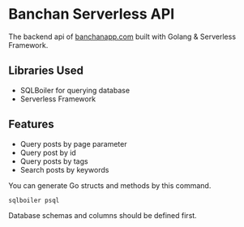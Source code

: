 # Banchan Serverless API

The backend api of [banchanapp.com](https://banchanapp.com) built with Golang &amp; Serverless Framework.

## Libraries Used

- SQLBoiler for querying database
- Serverless Framework

## Features

- Query posts by page parameter
- Query post by id
- Query posts by tags
- Search posts by keywords

You can generate Go structs and methods by this command.

```
sqlboiler psql
```

Database schemas and columns should be defined first.
